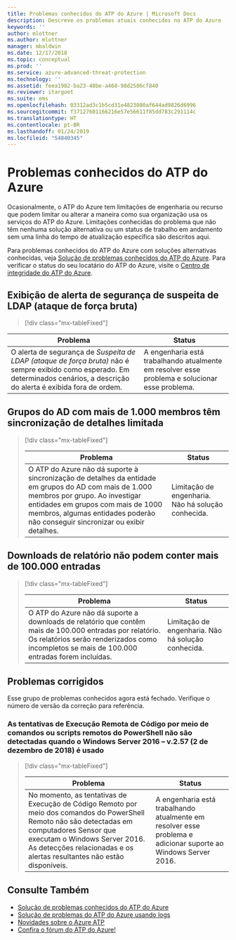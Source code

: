 ```yaml
---
title: Problemas conhecidos do ATP do Azure | Microsoft Docs
description: Descreve os problemas atuais conhecidos no ATP do Azure
keywords: ''
author: mlottner
ms.author: mlottner
manager: mbaldwin
ms.date: 12/17/2018
ms.topic: conceptual
ms.prod: ''
ms.service: azure-advanced-threat-protection
ms.technology: ''
ms.assetid: feea1982-ba23-48be-a468-98d2586cf840
ms.reviewer: itargoet
ms.suite: ems
ms.openlocfilehash: 03312ad3c1b5cd31e4823080af644ad9826d6996
ms.sourcegitcommit: f37127601166216e57e56611f85dd783c291114c
ms.translationtype: HT
ms.contentlocale: pt-BR
ms.lasthandoff: 01/24/2019
ms.locfileid: "54840345"
---
```

# <a name="azure-atp-known-issues"></a>Problemas conhecidos do ATP do Azure

Ocasionalmente, o ATP do Azure tem limitações de engenharia ou recurso que podem limitar ou alterar a maneira como sua organização usa os serviços do ATP do Azure. Limitações conhecidas do problema que não têm nenhuma solução alternativa ou um status de trabalho em andamento sem uma linha do tempo de atualização específica são descritos aqui. 

Para problemas conhecidos do ATP do Azure com soluções alternativas conhecidas, veja [Solução de problemas conhecidos do ATP do Azure](troubleshooting-atp-known-issues.md). Para verificar o status do seu locatário do ATP do Azure, visite o [Centro de integridade do ATP do Azure](atp-health-center.md). 

## <a name="suspected-brute-force-attack-ldap-security-alert-display"></a>Exibição de alerta de segurança de suspeita de LDAP (ataque de força bruta)
> [!div class="mx-tableFixed"] 

|Problema|Status|
|----|----|
O alerta de segurança de *Suspeita de LDAP (ataque de força bruta)* não é sempre exibido como esperado. Em determinados cenários, a descrição do alerta é exibida fora de ordem.| A engenharia está trabalhando atualmente em resolver esse problema e solucionar esse problema.| 

## <a name="ad-groups-with-more-than-1000-members-have-limited-detail-sync"></a>Grupos do AD com mais de 1.000 membros têm sincronização de detalhes limitada
> [!div class="mx-tableFixed"]  
> 
> |Problema|Status|
> |----|----|
> |O ATP do Azure não dá suporte à sincronização de detalhes da entidade em grupos do AD com mais de 1.000 membros por grupo. Ao investigar entidades em grupos com mais de 1000 membros, algumas entidades poderão não conseguir sincronizar ou exibir detalhes.|Limitação de engenharia. Não há solução conhecida.|

## <a name="report-downloads-cannot-contain-more-than-100000-entries"></a>Downloads de relatório não podem conter mais de 100.000 entradas
> [!div class="mx-tableFixed"]  
> 
> |Problema|Status|
> |----|----|
> |O ATP do Azure não dá suporte a downloads de relatório que contêm mais de 100.000 entradas por relatório. Os relatórios serão renderizados como incompletos se mais de 100.000 entradas forem incluídas.|Limitação de engenharia. Não há solução conhecida.|

## <a name="closed-issues"></a>Problemas corrigidos

Esse grupo de problemas conhecidos agora está fechado. Verifique o número de versão da correção para referência.   
### <a name="remote-code-execution-attempts-using-remote-powershell-commands-or-scripts-are-not-detected-when-using-windows-server-2016---v257-december-2-2018"></a>As tentativas de Execução Remota de Código por meio de comandos ou scripts remotos do PowerShell não são detectadas quando o Windows Server 2016 – v.2.57 (2 de dezembro de 2018) é usado
> [!div class="mx-tableFixed"]  
> 
> |Problema|Status|
> |----|----|
> |No momento, as tentativas de Execução de Código Remoto por meio dos comandos do PowerShell Remoto não são detectadas em computadores Sensor que executam o Windows Server 2016. As detecções relacionadas e os alertas resultantes não estão disponíveis.|A engenharia está trabalhando atualmente em resolver esse problema e adicionar suporte ao Windows Server 2016.|

## <a name="see-also"></a>Consulte Também

- [Solução de problemas conhecidos do ATP do Azure](troubleshooting-atp-known-issues.md)
- [Solução de problemas do ATP do Azure usando logs](troubleshooting-atp-using-logs.md)
- [Novidades sobre o Azure ATP](atp-whats-new.md)
- [Confira o fórum do ATP do Azure!](https://aka.ms/azureatpcommunity)